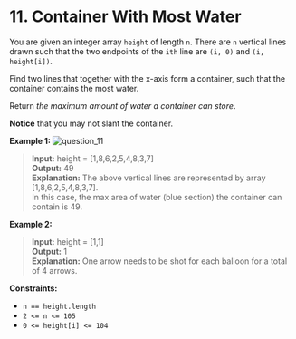# 11. Container With Most Water

You are given an integer array `height` of length `n`. There are `n` vertical lines drawn such that the two endpoints of the `ith` line are `(i, 0)` and `(i, height[i])`.

Find two lines that together with the x-axis form a container, such that the container contains the most water.

Return *the maximum amount of water a container can store*.

**Notice** that you may not slant the container.


**Example 1:**
![question_11](https://s3-lc-upload.s3.amazonaws.com/uploads/2018/07/17/question_11.jpg)
> **Input:** height = [1,8,6,2,5,4,8,3,7]  
> **Output:** 49  
> **Explanation:** The above vertical lines are represented by array [1,8,6,2,5,4,8,3,7].  
> In this case, the max area of water (blue section) the container can contain is 49.


**Example 2:**
> **Input:** height = [1,1]  
> **Output:** 1  
> **Explanation:** One arrow needs to be shot for each balloon for a total of 4 arrows.



**Constraints:**
* `n == height.length`
* `2 <= n <= 105`
* `0 <= height[i] <= 104`
